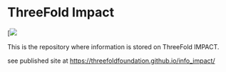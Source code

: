 # ThreeFold Impact

[![](https://heypik.com/download/index?goto=MjMxNTk0MzU=)

This is the repository where information is stored on ThreeFold IMPACT.

see published site at https://threefoldfoundation.github.io/info_impact/


